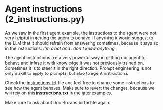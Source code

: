 # Agent instructions (**2_instructions.py**)

As we saw in the first agent example, the instructions to the agent were not very helpful in getting the agent to behave. If anything it would suggest to the LLM that it should refrain from answering sometimes, because it says so in the instructions: *I'm a bot and I don't know anything*

The agent instructions are a very powerful way in getting our agent to behave and infuse it with knowledge it was not previously trained on. Sometimes it is to steer it in the right direction. Prompt engineering is not only a skill to apply to prompts, but also to agent instructions.

Check the [instructions.txt](./code/instructions.txt) file and feel free to change some instructions to see how the agent behaves. Make sure to revert the changes, because we will rely on this **instructions.txt** in the later examples.

Make sure to ask about Doc Browns birthdate again.